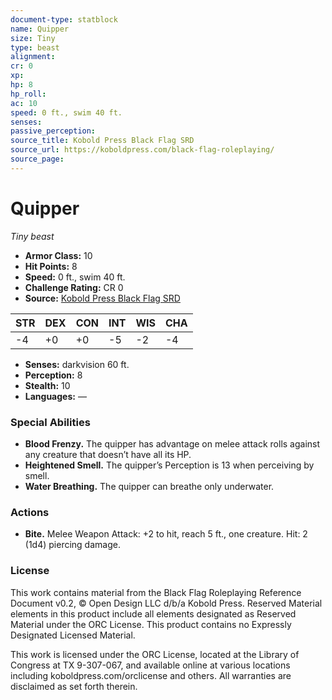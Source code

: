 ```yaml
---
document-type: statblock
name: Quipper
size: Tiny
type: beast
alignment: 
cr: 0
xp: 
hp: 8
hp_roll: 
ac: 10
speed: 0 ft., swim 40 ft.
senses: 
passive_perception: 
source_title: Kobold Press Black Flag SRD
source_url: https://koboldpress.com/black-flag-roleplaying/
source_page: 
---
```


# Quipper

*Tiny beast*

- **Armor Class:** 10
- **Hit Points:** 8
- **Speed:** 0 ft., swim 40 ft.
- **Challenge Rating:** CR 0
- **Source:** [Kobold Press Black Flag SRD](https://koboldpress.com/black-flag-roleplaying/)

| STR | DEX | CON | INT | WIS | CHA |
| --- | --- | --- | --- | --- | --- |
| -4 | +0 | +0 | -5 | -2 | -4 |

- **Senses:** darkvision 60 ft.
- **Perception:** 8
- **Stealth:** 10
- **Languages:** —

### Special Abilities

- **Blood Frenzy.** The quipper has advantage on melee attack rolls against any creature that doesn’t have all its HP.
- **Heightened Smell.** The quipper’s Perception is 13 when perceiving by smell.
- **Water Breathing.** The quipper can breathe only underwater.

### Actions

- **Bite.** Melee Weapon Attack: +2 to hit, reach 5 ft., one creature. Hit: 2 (1d4) piercing damage.

### License

This work contains material from the Black Flag Roleplaying Reference Document v0.2, © Open Design LLC d/b/a Kobold Press. Reserved Material elements in this product include all elements designated as Reserved Material under the ORC License. This product contains no Expressly Designated Licensed Material.

This work is licensed under the ORC License, located at the Library of Congress at TX 9-307-067, and available online at various locations including koboldpress.com/orclicense and others. All warranties are disclaimed as set forth therein.
